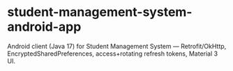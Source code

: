 # student-management-system-android-app
Android client (Java 17) for Student Management System — Retrofit/OkHttp, EncryptedSharedPreferences, access+rotating refresh tokens, Material 3 UI.
